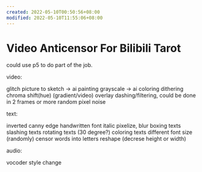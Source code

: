 ```yaml
---
created: 2022-05-10T00:50:56+08:00
modified: 2022-05-10T11:55:06+08:00
---
```


# Video Anticensor For Bilibili Tarot

could use p5 to do part of the job.

video:

glitch
picture to sketch -> ai painting
grayscale -> ai coloring
dithering
chroma shift(hue)
(gradient/video) overlay
dashing/filtering, could be done in 2 frames or more
random pixel noise

text:

inverted canny edge
handwritten font
italic
pixelize, blur
boxing texts
slashing texts
rotating texts (30 degree?)
coloring texts
different font size
(randomly) censor words into letters
reshape (decrese height or width)

audio:

vocoder
style change
